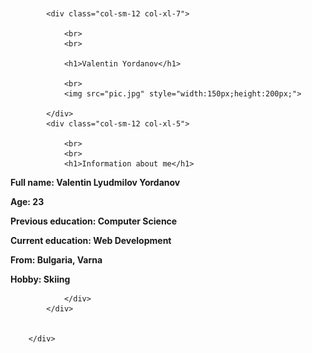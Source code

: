 
<html>
  <head>
     <link rel="stylesheet" href="me.css">
      <meta name="viewport" content="width=device-width, initial-scale=1">
  <link rel="stylesheet" href="https://maxcdn.bootstrapcdn.com/bootstrap/3.4.1/css/bootstrap.min.css">
  <script src="https://ajax.googleapis.com/ajax/libs/jquery/3.5.1/jquery.min.js"></script>
  <script src="https://maxcdn.bootstrapcdn.com/bootstrap/3.4.1/js/bootstrap.min.js"></script>
  <style>
body {
  background-image: url('back.jpg');
  background-repeat: no-repeat;
  background-attachment: fixed;
  background-size: cover;
}
</style>
  </head>
  <body>


<main>

<br>
<br>
    <div class="container">
        <div class="row justify-content-center" >


            <div class="col-sm-12 col-xl-7">

                <br>
                <br>

                <h1>Valentin Yordanov</h1>

                <br>
                <img src="pic.jpg" style="width:150px;height:200px;">

            </div>
            <div class="col-sm-12 col-xl-5">

                <br>
                <br>
                <h1>Information about me</h1>
<p><strong>Full name: Valentin Lyudmilov Yordanov</strong></p>
<p><strong>Age: 23</strong></p>
<p><strong>Previous education: Computer Science</strong></p>
<p><strong>Current education: Web Development</strong></p>
<p><strong>From: Bulgaria, Varna</strong></p>
<p><strong>Hobby: Skiing</strong></p>




                </div>
            </div>


        </div>



</main>



  </body>
</html>

